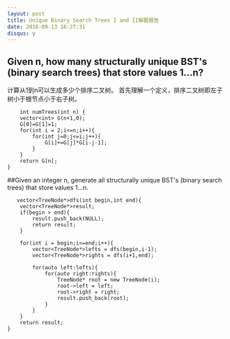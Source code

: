 ```yaml
---
layout: post
title: Unique Binary Search Trees I and II解题报告
date: 2016-09-13 16:27:31
disqus: y
---
```


## Given n, how many structurally unique BST's (binary search trees) that store values 1...n?

计算从1到n可以生成多少个排序二叉树。
首先理解一个定义，排序二叉树即左子树小于根节点小于右子树。  

        int numTrees(int n) {
        vector<int> G(n+1,0);
        G[0]=G[1]=1;
        for(int i = 2;i<=n;i++){
            for(int j=0;j<=i;j++){
                G[i]+=G[j]*G[i-j-1];
            }
        }
        return G[n];
    }

##Given an integer n, generate all structurally unique BST's (binary search trees) that store values 1...n.

       vector<TreeNode*>dfs(int begin,int end){
        vector<TreeNode*>result; 
        if(begin > end){
            result.push_back(NULL);
            return result;
        }
 
        for(int i = begin;i<=end;i++){
            vector<TreeNode*>lefts = dfs(begin,i-1);
            vector<TreeNode*>rights = dfs(i+1,end);
            
            for(auto left:lefts){
                for(auto right:rights){
                    TreeNode* root = new TreeNode(i);
                    root->left = left;
                    root->right = right;
                    result.push_back(root);
                }
            }
        }
        return result;
    }
    
    
